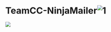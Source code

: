 # TeamCC-NinjaMailer![1](https://user-images.githubusercontent.com/88527426/129282296-fde40517-c3e4-4da0-8e65-3508653ecd2f.PNG)




![](https://user-images.githubusercontent.com/88527426/184707243-28f42be5-c634-4213-9359-858792a4a327.jpeg)
